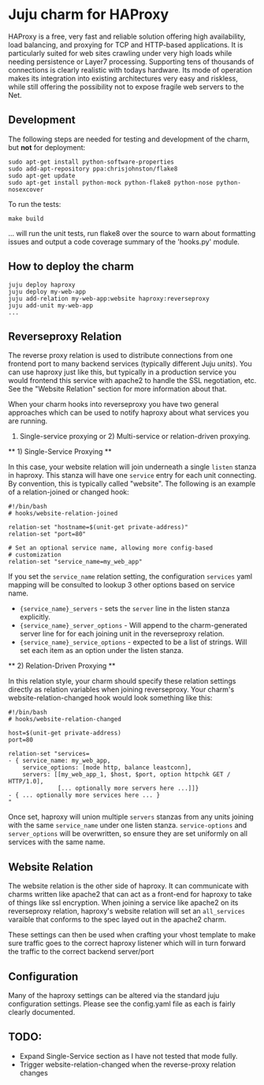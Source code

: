 Juju charm for HAProxy
======================

HAProxy is a free, very fast and reliable solution offering high availability,
load balancing, and proxying for TCP and HTTP-based applications. It is
particularly suited for web sites crawling under very high loads while needing
persistence or Layer7 processing. Supporting tens of thousands of connections
is clearly realistic with todays hardware. Its mode of operation makes its
integration into existing architectures very easy and riskless, while still
offering the possibility not to expose fragile web servers to the Net.

Development
-----------
The following steps are needed for testing and development of the charm,
but **not** for deployment:

    sudo apt-get install python-software-properties
    sudo add-apt-repository ppa:chrisjohnston/flake8
    sudo apt-get update
    sudo apt-get install python-mock python-flake8 python-nose python-nosexcover

To run the tests:

    make build

... will run the unit tests, run flake8 over the source to warn about
formatting issues and output a code coverage summary of the 'hooks.py' module.

How to deploy the charm
-----------------------
    juju deploy haproxy
    juju deploy my-web-app
    juju add-relation my-web-app:website haproxy:reverseproxy
    juju add-unit my-web-app
    ...

Reverseproxy Relation
---------------------

The reverse proxy relation is used to distribute connections from one frontend
port to many backend services (typically different Juju _units_).  You can use
haproxy just like this, but typically in a production service you would
frontend this service with apache2 to handle the SSL negotiation, etc.  See
the "Website Relation" section for more information about that.

When your charm hooks into reverseproxy you have two general approaches
which can be used to notify haproxy about what services you are running.
1) Single-service proxying or 2) Multi-service or relation-driven proxying.

** 1) Single-Service Proxying **

In this case, your website relation will join underneath a single `listen`
stanza in haproxy.  This stanza will have one `service` entry for each unit
connecting. By convention, this is typically called "website".  The
following is an example of a relation-joined or changed hook:

    #!/bin/bash
    # hooks/website-relation-joined

    relation-set "hostname=$(unit-get private-address)"
    relation-set "port=80"

    # Set an optional service name, allowing more config-based
    # customization
    relation-set "service_name=my_web_app"

If you set the `service_name` relation setting, the configuration `services`
yaml mapping will be consulted to lookup 3 other options based on service
name.

  * `{service_name}_servers` - sets the `server` line in the listen stanza
    explicitly.
  * `{service_name}_server_options` - Will append to the charm-generated
    server line for for each joining unit in the reverseproxy relation.
  * `{service_name}_service_options` - expected to be a list of strings.  Will
    set each item as an option under the listen stanza.


** 2) Relation-Driven Proxying **

In this relation style, your charm should specify these relation settings
directly as relation variables when joining reverseproxy.  Your charm's
website-relation-changed hook would look something like this:

    #!/bin/bash
    # hooks/website-relation-changed

    host=$(unit-get private-address)
    port=80

    relation-set "services=
    - { service_name: my_web_app,
        service_options: [mode http, balance leastconn],
        servers: [[my_web_app_1, $host, $port, option httpchk GET / HTTP/1.0],
                  [... optionally more servers here ...]]}
    - { ... optionally more services here ... }
    "

Once set, haproxy will union multiple `servers` stanzas from any units
joining with the same `service_name` under one listen stanza.
`service-options` and `server_options` will be overwritten, so ensure they
are set uniformly on all services with the same name.

Website Relation
----------------

The website relation is the other side of haproxy.  It can communicate with
charms written like apache2 that can act as a front-end for haproxy to take of
things like ssl encryption.  When joining a service like apache2 on its
reverseproxy relation, haproxy's website relation will set an `all_services`
varaible that conforms to the spec layed out in the apache2 charm.

These settings can then be used when crafting your vhost template to make sure
traffic goes to the correct haproxy listener which will in turn forward the
traffic to the correct backend server/port

Configuration
-------------
Many of the haproxy settings can be altered via the standard juju configuration
settings.  Please see the config.yaml file as each is fairly clearly documented.

TODO:
-----

  * Expand Single-Service section as I have not tested that mode fully.
  * Trigger website-relation-changed when the reverse-proxy relation changes
